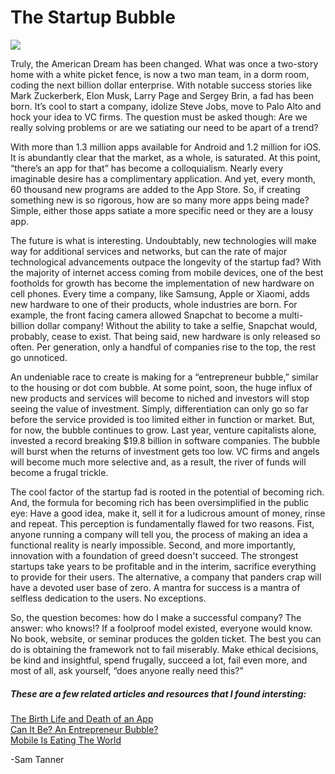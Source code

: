 # The Startup Bubble

<a href="https://www.youtube.com/watch?v=ZRNEUc5k7Jw"><img src="http://i.imgur.com/R0zdpuy.png"></a>

Truly, the American Dream has been changed. What was once a two-story home with a white picket fence, is now a two man team, in a dorm room, coding the next billion dollar enterprise. With notable success stories like Mark Zuckerberk, Elon Musk, Larry Page and Sergey Brin, a fad has been born. It’s cool to start a company, idolize Steve Jobs, move to Palo Alto and hock your idea to VC firms. The question must be asked though: Are we really solving problems or are we satiating our need to be apart of a trend?

With more than 1.3 million apps available for Android and 1.2 million for iOS. It is abundantly clear that the market, as a whole, is saturated. At this point, “there’s an app for that” has become a colloquialism. Nearly every imaginable desire has a complimentary application. And yet, every month, 60 thousand new programs are added to the App Store. So, if creating something new is so rigorous, how are so many more apps being made? Simple, either those apps satiate a more specific need or they are a lousy app. 

The future is what is interesting. Undoubtably, new technologies will make way for additional services and networks, but can the rate of major technological advancements outpace the longevity of the startup fad? With the majority of internet access coming from mobile devices, one of the best footholds for growth has become the implementation of new hardware on cell phones. Every time a company, like Samsung, Apple or Xiaomi, adds new hardware to one of their products, whole industries are born. For example, the front facing camera allowed Snapchat to become a multi-billion dollar company! Without the ability to take a selfie, Snapchat would, probably, cease to exist. That being said, new hardware is only released so often. Per generation, only a handful of companies rise to the top, the rest go unnoticed. 
 
An undeniable race to create is making for a “entrepreneur bubble,” similar to the housing or dot com bubble. At some point, soon, the huge influx of new products and services will become to niched and investors will stop seeing the value of investment. Simply, differentiation can only go so far before the service provided is too limited either in function or market. But, for now, the bubble continues to grow. Last year, venture capitalists alone, invested a record breaking $19.8 billion in software companies. The bubble will burst when the returns of investment gets too low. VC firms and angels will become much more selective and, as a result, the river of funds will become a frugal trickle. 

The cool factor of the startup fad is rooted in the potential of becoming rich. And, the formula for becoming rich has been oversimplified in the public eye: Have a good idea, make it, sell it for a ludicrous amount of money, rinse and repeat. This perception is fundamentally flawed for two reasons. Fist, anyone running a company will tell you, the process of making an idea a functional reality is nearly impossible. Second, and more importantly, innovation with a foundation of greed doesn't succeed. The strongest startups take years to be profitable and in the interim, sacrifice everything to provide for their users. The alternative, a company that panders crap will have a devoted user base of zero. A mantra for success is a mantra of selfless dedication to the users. No exceptions. 

So, the question becomes: how do I make a successful company? The answer: who knows!? If a foolproof model existed, everyone would know. No book, website, or seminar produces the golden ticket. The best you can do is obtaining the framework not to fail miserably. Make ethical decisions, be kind and insightful, spend frugally, succeed a lot, fail even more, and most of all, ask yourself, “does anyone really need this?”

##### These are a few related articles and resources that I found intersting:


[The Birth Life and Death of an App](https://www.adjust.com/assets/downloads/AppleAppStore_Report2014.pdf) <br>
[Can It Be? An Entrepreneur Bubble?](http://www.inc.com/gene-marks/entrepreneur-bubble-can-it-be.html) <br>
[Mobile Is Eating The World](http://www.slideshare.net/a16z/mobile-is-eating-the-world-40841467) <br>

-Sam Tanner
